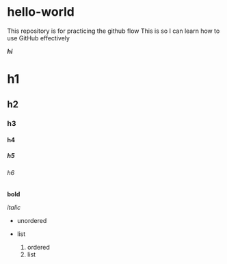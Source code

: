 # hello-world
This repository is for practicing the github flow
This is so I can learn how to use GitHub effectively

***hi*** 

# h1
## h2
### h3
#### h4
##### h5
###### h6

**bold**

*italic*

* unordered
* list

  1. ordered
  2. list
